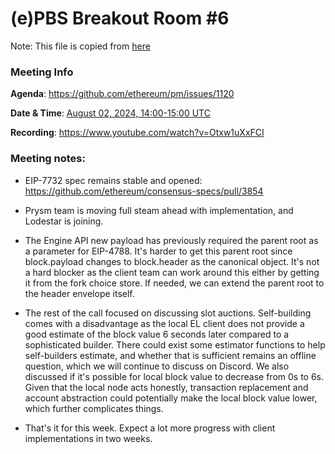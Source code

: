 # (e)PBS Breakout Room #6

Note: This file is copied from [here](https://hackmd.io/@ttsao/epbs-breakout6)

### Meeting Info

**Agenda**: https://github.com/ethereum/pm/issues/1120

**Date & Time**: [August 02, 2024, 14:00-15:00 UTC](https://www.timeanddate.com/worldclock/converter.html?iso=20240213T140000&p1=1440&p2=37&p3=136&p4=237&p5=923&p6=204&p7=671&p8=16&p9=41&p10=107&p11=28)

**Recording**: https://www.youtube.com/watch?v=Otxw1uXxFCI

### Meeting notes:

- EIP-7732 spec remains stable and opened: https://github.com/ethereum/consensus-specs/pull/3854

- Prysm team is moving full steam ahead with implementation, and Lodestar is joining.

- The Engine API new payload has previously required the parent root as a parameter for EIP-4788. It's harder to get this parent root since block.payload changes to block.header as the canonical object. It's not a hard blocker as the client team can work around this either by getting it from the fork choice store. If needed, we can extend the parent root to the header envelope itself. 

- The rest of the call focused on discussing slot auctions. Self-building comes with a disadvantage as the local EL client does not provide a good estimate of the block value 6 seconds later compared to a sophisticated builder. There could exist some estimator functions to help self-builders estimate, and whether that is sufficient remains an offline question, which we will continue to discuss on Discord. We also discussed if it's possible for local block value to decrease from 0s to 6s. Given that the local node acts honestly, transaction replacement and account abstraction could potentially make the local block value lower, which further complicates things.

- That's it for this week. Expect a lot more progress with client implementations in two weeks.
